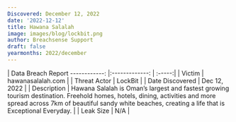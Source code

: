 ```yaml
---
Discovered: December 12, 2022
date: '2022-12-12'
title: Hawana Salalah
image: images/blog/lockbit.png
author: Breachsense Support
draft: false
yearmonths: 2022/december
---
```



| Data Breach Report
------------:     |:-------------:    | :-----:|
| Victim      | hawanasalalah.com      | 
| Threat Actor      | LockBit      | 
| Date Discovered      | Dec 12, 2022      | 
| Description      | Hawana Salalah is Oman’s largest and fastest growing tourism destination. Freehold homes, hotels, dining, activities and more spread across 7km of beautiful sandy white beaches, creating a life that is Exceptional Everyday.       | 
| Leak Size      | N/A      | 

